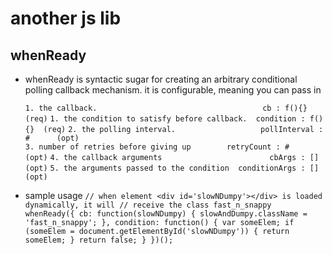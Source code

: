 another js lib
==============

whenReady
---------

* whenReady is syntactic sugar for creating an arbitrary conditional polling 
  callback mechanism. it is configurable, meaning you can pass in

  `1. the callback.                                     cb : f(){}  (req)`
  `1. the condition to satisfy before callback.  condition : f(){}  (req)`
  `2. the polling interval.                   pollInterval : #      (opt)`       
  `3. number of retries before giving up        retryCount : #      (opt)`
  `4. the callback arguments                        cbArgs : []     (opt)`
  `5. the arguments passed to the condition  conditionArgs : []     (opt)`

* sample usage
`
    // when element <div id='slowNDumpy'></div> is loaded dynamically, it will
    // receive the class fast_n_snappy 
    whenReady({
      cb: function(slowNDumpy) {
        slowAndDumpy.className = 'fast_n_snappy';
      },
      condition: function() {
        var someElem;
        if (someElem = document.getElementById('slowNDumpy')) {
          return someElem;
        }
        return false;
      }
    })();
`
